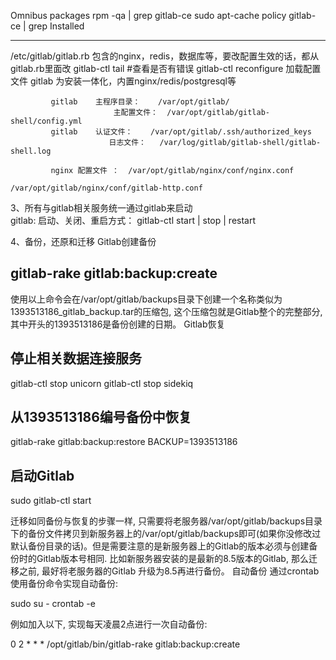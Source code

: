 Omnibus packages
rpm -qa | grep gitlab-ce
sudo apt-cache policy gitlab-ce | grep Installed
*****
/etc/gitlab/gitlab.rb
包含的nginx，redis，数据库等，要改配置生效的话，都从gitlab.rb里面改
gitlab-ctl tail #查看是否有错误
gitlab-ctl reconfigure 加载配置文件
gitlab  为安装一体化，内置nginx/redis/postgresql等

			 gitlab    主程序目录：    /var/opt/gitlab/
						   主配置文件：  /var/opt/gitlab/gitlab-shell/config.yml
			 gitlab    认证文件：    /var/opt/gitlab/.ssh/authorized_keys
						  日志文件：   /var/log/gitlab/gitlab-shell/gitlab-shell.log  

			 nginx 配置文件 ：  /var/opt/gitlab/nginx/conf/nginx.conf
										  /var/opt/gitlab/nginx/conf/gitlab-http.conf
                                         

3、所有与gitlab相关服务统一通过gitlab来启动     
			gitlab:  启动、关闭、重启方式：    gitlab-ctl  start | stop | restart

4、备份，还原和迁移
Gitlab创建备份 
## gitlab-rake gitlab:backup:create

使用以上命令会在/var/opt/gitlab/backups目录下创建一个名称类似为1393513186_gitlab_backup.tar的压缩包, 这个压缩包就是Gitlab整个的完整部分, 其中开头的1393513186是备份创建的日期。 
Gitlab恢复 
## 停止相关数据连接服务 
gitlab-ctl stop unicorn 
gitlab-ctl stop sidekiq

## 从1393513186编号备份中恢复 
gitlab-rake gitlab:backup:restore BACKUP=1393513186

## 启动Gitlab 
sudo gitlab-ctl start

迁移如同备份与恢复的步骤一样, 只需要将老服务器/var/opt/gitlab/backups目录下的备份文件拷贝到新服务器上的/var/opt/gitlab/backups即可(如果你没修改过默认备份目录的话)。但是需要注意的是新服务器上的Gitlab的版本必须与创建备份时的Gitlab版本号相同. 比如新服务器安装的是最新的8.5版本的Gitlab, 那么迁移之前, 最好将老服务器的Gitlab 升级为8.5再进行备份。 
自动备份 
通过crontab使用备份命令实现自动备份:

sudo su - 
crontab -e

例如加入以下, 实现每天凌晨2点进行一次自动备份:

0 2 * * * /opt/gitlab/bin/gitlab-rake gitlab:backup:create
